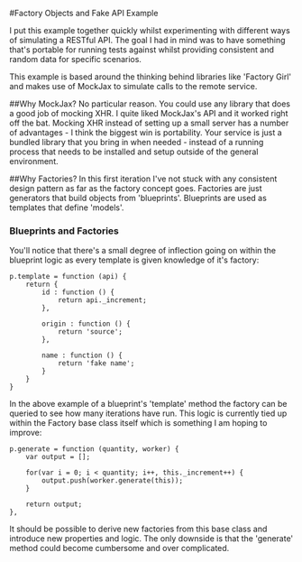#Factory Objects and Fake API Example

I put this example together quickly whilst experimenting with different ways of simulating a RESTful API. The goal I had in mind was to have something that's portable for running tests against whilst providing consistent and random data for specific scenarios.

This example is based around the thinking behind libraries like 'Factory Girl' and makes use of MockJax to simulate calls to the remote service.

##Why MockJax?
No particular reason. You could use any library that does a good job of mocking XHR. I quite liked MockJax's API and it worked right off the bat. Mocking XHR instead of setting up a small server has a number of advantages - I think the biggest win is portability. Your service is just a bundled library that you bring in when needed - instead of a running process that needs to be installed and setup outside of the general environment.

##Why Factories?
In this first iteration I've not stuck with any consistent design pattern as far as the factory concept goes. Factories are just generators that build objects from 'blueprints'. Blueprints are used as templates that define 'models'.


### Blueprints and Factories
You'll notice that there's a small degree of inflection going on within the blueprint logic as every template is given knowledge of it's factory:

    p.template = function (api) {
        return {
            id : function () {
                return api._increment;
            },

            origin : function () {
                return 'source';
            },

            name : function () {
                return 'fake name';
            }
        }
    }

In the above example of a blueprint's 'template' method the factory can be queried to see how many iterations have run. This logic is currently tied up within the Factory base class itself which is something I am hoping to improve:

    p.generate = function (quantity, worker) {
        var output = [];

        for(var i = 0; i < quantity; i++, this._increment++) {
            output.push(worker.generate(this));
        }

        return output;
    },

It should be possible to derive new factories from this base class and introduce new properties and logic. The only downside is that the 'generate' method could become cumbersome and over complicated.